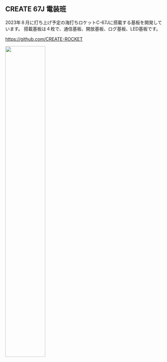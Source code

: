 ## CREATE 67J 電装班

2023年８月に打ち上げ予定の海打ちロケットC-67Jに搭載する基板を開発しています。
搭載基板は４枚で、通信基板、開放基板、ログ基板、LED基板です。

https://github.com/CREATE-ROCKET

<img src="https://user-images.githubusercontent.com/111119473/224075771-45fed179-a08f-4fbc-b5f6-0789eadb3de7.JPG" width="50%">

